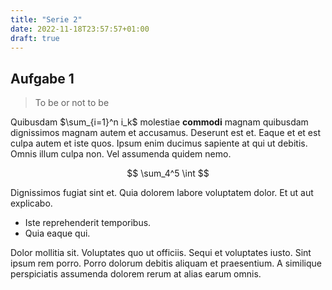 ```yaml
---
title: "Serie 2"
date: 2022-11-18T23:57:57+01:00
draft: true
---
```


## Aufgabe 1

> To be or not to be

Quibusdam $\sum_{i=1}^n i_k$ molestiae __commodi__ magnam quibusdam dignissimos magnam autem et accusamus. Deserunt est et. Eaque et et est culpa autem et iste quos. Ipsum enim ducimus sapiente at qui ut debitis. Omnis illum culpa non. Vel assumenda quidem nemo.
 
$$
    \sum_4^5 \int
$$

Dignissimos fugiat sint et. Quia dolorem labore voluptatem dolor. Et ut aut explicabo.

- Iste reprehenderit temporibus.
- Quia eaque qui.
 
Dolor mollitia sit. Voluptates quo ut officiis. Sequi et voluptates iusto. Sint ipsum rem porro. Porro dolorum debitis aliquam et praesentium. A similique perspiciatis assumenda dolorem rerum at alias earum omnis.